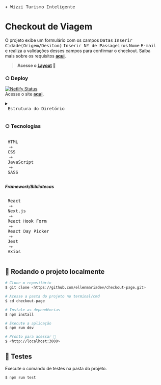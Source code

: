 <kbd> ✈️ Wizzi Turismo Inteligente</kbd>
# Checkout de Viagem 
O projeto exibe um formulário com os campos <kbd>Datas</kbd> <kbd>Inserir Cidade(Origem/Desiton)</kbd> <kbd>Inserir Nº de Passageiros</kbd> <kbd>Nome</kbd> <kbd>E-mail</kbd> e realiza a validações desses campos para confirmar o checkout. Saiba mais sobre os requisitos **[aqui](https://github.com/Wizzi-Oficial/tech_challenge)**.
> **Acesse o [Layout](https://www.figma.com/file/917wgj6GV7po2axPrd3Hpy/Wizzi?type=design&node-id=0%3A1&mode=design&t=Uq7ERGjecXoaS5Is-1) 🎨**
> 
 ### ○ Deploy 
 [![Netlify Status](https://api.netlify.com/api/v1/badges/9a3f54e8-c589-4c9b-aa0f-b15e92cbd67c/deploy-status)](https://checkout-wizzi.netlify.app)\
 Acesse o site **[aqui](https://checkout-wizzi.netlify.app)**.


<details>
<summary>  
  <kbd> <br> Estrutura do Diretório <br>  </kbd> 
</summary>
<br>
  
<samp>

```
src/
├─ app/ ——————————————————⇢ (Configurações do NextJS)
│  ├─ layout.tsx
│  ├─ page.tsx
│  └─ index.spec.jsx —————⇢ (Testes da Homepage)
├─ componentes/ ———————————⇢ (Componente + SASS + Test)
│  ├─ Button
│  │  ├─ index.jsx
│  │  └─ style.module.scss
│  ├─ Confirmation
│  │  ├─ index.jsx
│  │  ├─ index.spec.jsx
│  │  └─ style.module.scss
│  ├─ Count
│  │  ├─ index.jsx
│  │  ├─ index.spec.jsx
│  │  └─ style.module.scss
│  ├─ DatePicker
│  │  ├─ index.jsx
│  │  ├─ index.spec.jsx
│  │  └─ style.module.scss
│  ├─ DropdownCity
│  │  ├─ index.jsx
│  │  ├─ index.spec.jsx
│  │  └─ style.module.scss
│  ├─ Input
│  │  ├─ index.jsx
│  │  └─ style.module.scss
│  └─ index.js
├─ assets/
│   ├─ images
│   ├─ icons
│   └─ index.js
└─ sass/ ——————————————⇢ (Estilizações SASS)
   ├─ abstracts 
   ├─ base
   ├─ components
   └─ layouts

```
</samp>
  
</details>

 

 ### ○ Tecnologias

  <kbd> <br> HTML <br> </kbd>  ⇢
  <kbd> <br> CSS <br> </kbd>  ⇢
  <kbd> <br> JavaScript <br> </kbd>  ⇢
 <kbd> <br> SASS <br> </kbd>  

 <em>**Framework/Bibliotecas**</em>
 
 <kbd> <br> React <br>  </kbd> ⇢
 <kbd> <br> Next.js <br> </kbd> ⇢
<kbd> <br> React Hook Form <br> </kbd> ⇢
 <kbd> <br> React Day Picker <br> </kbd> ⇢
  <kbd> <br> Jest <br> </kbd> ⇢
 <kbd> <br> Axios <br> </kbd>
  
 ## 🎡 Rodando o projeto localmente
 
```bash
# Clone o repositório
$ git clone <https://github.com/ellenmariadev/checkout-page.git>

# Acesse a pasta do projeto no terminal/cmd
$ cd checkout-page

# Instale as dependências
$ npm install

# Execute a aplicação 
$ npm run dev

# Pronto para acessar 🎉
$ <http://localhost:3000>
```

## 🧪 Testes

Execute o comando de testes na pasta do projeto.
```bash
$ npm run test
```
